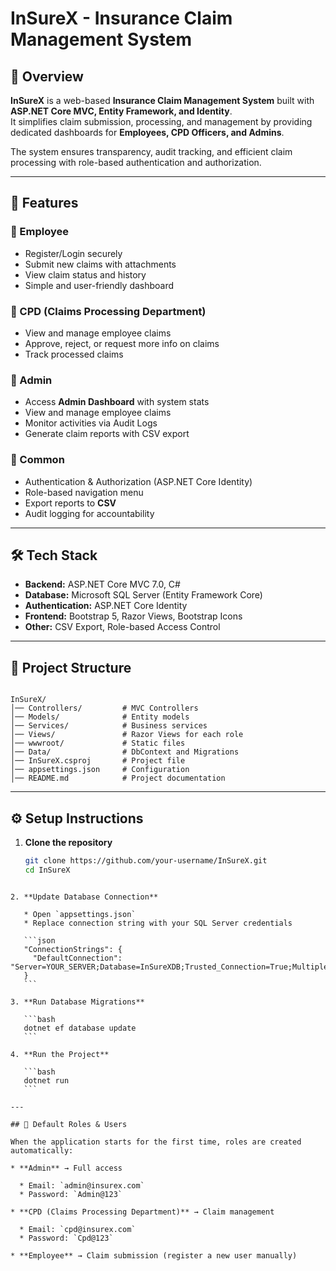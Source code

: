 # InSureX - Insurance Claim Management System

## 📌 Overview

**InSureX** is a web-based **Insurance Claim Management System** built with **ASP.NET Core MVC, Entity Framework, and Identity**.  
It simplifies claim submission, processing, and management by providing dedicated dashboards for **Employees, CPD Officers, and Admins**.

The system ensures transparency, audit tracking, and efficient claim processing with role-based authentication and authorization.

---

## 🚀 Features

### 👤 Employee
- Register/Login securely
- Submit new claims with attachments
- View claim status and history
- Simple and user-friendly dashboard

### 🏢 CPD (Claims Processing Department)
- View and manage employee claims
- Approve, reject, or request more info on claims
- Track processed claims


### 🔑 Admin
- Access **Admin Dashboard** with system stats
- View and manage employee claims
- Monitor activities via Audit Logs
- Generate claim reports with CSV export

### 📝 Common
- Authentication & Authorization (ASP.NET Core Identity)
- Role-based navigation menu
- Export reports to **CSV**
- Audit logging for accountability

---

## 🛠️ Tech Stack
- **Backend:** ASP.NET Core MVC 7.0, C#
- **Database:** Microsoft SQL Server (Entity Framework Core)
- **Authentication:** ASP.NET Core Identity
- **Frontend:** Bootstrap 5, Razor Views, Bootstrap Icons
- **Other:** CSV Export, Role-based Access Control

---

## 📂 Project Structure
```

InSureX/
│── Controllers/         # MVC Controllers 
│── Models/              # Entity models 
│── Services/            # Business services 
│── Views/               # Razor Views for each role
│── wwwroot/             # Static files 
│── Data/                # DbContext and Migrations
│── InSureX.csproj       # Project file
│── appsettings.json     # Configuration 
│── README.md            # Project documentation

````

---

## ⚙️ Setup Instructions

1. **Clone the repository**
   ```bash
   git clone https://github.com/your-username/InSureX.git
   cd InSureX
````

2. **Update Database Connection**

   * Open `appsettings.json`
   * Replace connection string with your SQL Server credentials

   ```json
   "ConnectionStrings": {
     "DefaultConnection": "Server=YOUR_SERVER;Database=InSureXDB;Trusted_Connection=True;MultipleActiveResultSets=true"
   }
   ```

3. **Run Database Migrations**

   ```bash
   dotnet ef database update
   ```

4. **Run the Project**

   ```bash
   dotnet run
   ```

---

## 🔐 Default Roles & Users

When the application starts for the first time, roles are created automatically:

* **Admin** → Full access

  * Email: `admin@insurex.com`
  * Password: `Admin@123`

* **CPD (Claims Processing Department)** → Claim management

  * Email: `cpd@insurex.com`
  * Password: `Cpd@123`

* **Employee** → Claim submission (register a new user manually)





